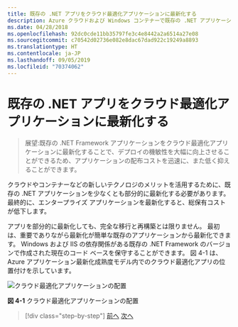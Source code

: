 ```yaml
---
title: 既存の .NET アプリをクラウド最適化アプリケーションに最新化する
description: Azure クラウドおよび Windows コンテナーで既存の .NET アプリケーションを最新化する
ms.date: 04/28/2018
ms.openlocfilehash: 92dc0cde11bb35797fe3c4e8442a2a6514a27e08
ms.sourcegitcommit: c70542d02736e082e8dac67dad922c19249a8893
ms.translationtype: HT
ms.contentlocale: ja-JP
ms.lasthandoff: 09/05/2019
ms.locfileid: "70374062"
---
```

# <a name="modernize-existing-net-apps-to-cloud-optimized-applications"></a>既存の .NET アプリをクラウド最適化アプリケーションに最新化する

> 展望:既存の .NET Framework アプリケーションをクラウド最適化アプリケーションに最新化することで、デプロイの機敏性を大幅に向上させることができるため、アプリケーションの配布コストを迅速に、また低く抑えることができます。

クラウドやコンテナーなどの新しいテクノロジのメリットを活用するために、既存の .NET アプリケーションを少なくとも部分的に最新化する必要があります。 最終的に、エンタープライズ アプリケーションを最新化すると、総保有コストが低下します。

アプリを部分的に最新化しても、完全な移行と再構築とは限りません。 最初は、重要でありながら最新化が簡単な既存のアプリケーションから最新化できます。 Windows および IIS の依存関係がある既存の .NET Framework のバージョンで作成された現在のコード ベースを保守することができます。 図 4-1 は、Azure アプリケーション最新化成熟度モデル内でのクラウド最適化アプリの位置付けを示しています。

![クラウド最適化アプリケーションの配置](./media/image1.png)

**図 4-1** クラウド最適化アプリケーションの配置

>[!div class="step-by-step"]
>[前へ](../migrate-your-relational-databases-to-azure.md)
>[次へ](reasons-to-modernize-existing-net-apps-to-cloud-optimized-applications.md)
